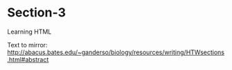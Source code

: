 # Section-3
Learning HTML


Text to mirror:
http://abacus.bates.edu/~ganderso/biology/resources/writing/HTWsections.html#abstract
